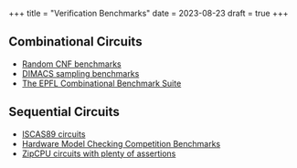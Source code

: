+++
title = "Verification Benchmarks"
date = 2023-08-23
draft = true
+++

## Combinational Circuits

- [Random CNF benchmarks](https://drive.google.com/file/d/1zWg9MiDx2_uF8xGWbAm9RQ1duOgWe--5/view)
- [DIMACS sampling benchmarks](https://github.com/meelgroup/sampling-benchmarks)
- [The EPFL Combinational Benchmark Suite](https://github.com/lsils/benchmarks)

## Sequential Circuits

- [ISCAS89 circuits](https://pld.ttu.ee/~maksim/benchmarks/iscas89/verilog/)
- [Hardware Model Checking Competition Benchmarks](https://fmv.jku.at/hwmcc20/)
- [ZipCPU circuits with plenty of assertions](https://github.com/ZipCPU)
